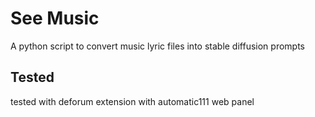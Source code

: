 # See Music
A python script to convert music lyric files into stable diffusion prompts

## Tested
tested with deforum extension with automatic111 web panel
